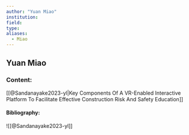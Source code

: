 ```yaml
---
author: "Yuan Miao"
institution:
field:
type:
aliases:
  - Miao
---
```


## Yuan Miao

### Content:
[[@Sandanayake2023-yl|Key Components Of A VR-Enabled Interactive Platform To Facilitate Effective Construction Risk And Safety Education]]

#### Bibliography:

![[@Sandanayake2023-yl]]
